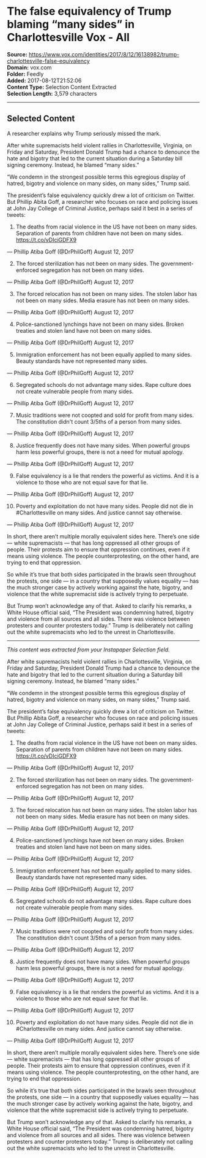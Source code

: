# The false equivalency of Trump blaming “many sides” in Charlottesville Vox - All

**Source:** https://www.vox.com/identities/2017/8/12/16138982/trump-charlottesville-false-equivalency  
**Domain:** vox.com  
**Folder:** Feedly  
**Added:** 2017-08-12T21:52:06  
**Content Type:** Selection Content Extracted  
**Selection Length:** 3,579 characters  


---

## Selected Content

A researcher explains why Trump seriously missed the mark.

After white supremacists held violent rallies in Charlottesville, Virginia, on Friday and Saturday, President Donald Trump had a chance to denounce the hate and bigotry that led to the current situation during a Saturday bill signing ceremony. Instead, he blamed “many sides.”

“We condemn in the strongest possible terms this egregious display of hatred, bigotry and violence on many sides, on many sides,” Trump said.

The president’s false equivalency quickly drew a lot of criticism on Twitter. But Phillip Abita Goff, a researcher who focuses on race and policing issues at John Jay College of Criminal Justice, perhaps said it best in a series of tweets:

1. The deaths from racial violence in the US have not been on many sides. Separation of parents from children have not been on many sides. https://t.co/vDIciGDFX9

— Phillip Atiba Goff (@DrPhilGoff) August 12, 2017

2. The forced sterilization has not been on many sides. The government-enforced segregation has not been on many sides.

— Phillip Atiba Goff (@DrPhilGoff) August 12, 2017

3. The forced relocation has not been on many sides. The stolen labor has not been on many sides. Media erasure has not been on many sides.

— Phillip Atiba Goff (@DrPhilGoff) August 12, 2017

4. Police-sanctioned lynchings have not been on many sides. Broken treaties and stolen land have not been on many sides.

— Phillip Atiba Goff (@DrPhilGoff) August 12, 2017

5. Immigration enforcement has not been equally applied to many sides. Beauty standards have not represented many sides.

— Phillip Atiba Goff (@DrPhilGoff) August 12, 2017

6. Segregated schools do not advantage many sides. Rape culture does not create vulnerable people from many sides.

— Phillip Atiba Goff (@DrPhilGoff) August 12, 2017

7. Music traditions were not coopted and sold for profit from many sides. The constitution didn't count 3/5ths of a person from many sides.

— Phillip Atiba Goff (@DrPhilGoff) August 12, 2017

8. Justice frequently does not have many sides. When powerful groups harm less powerful groups, there is not a need for mutual apology.

— Phillip Atiba Goff (@DrPhilGoff) August 12, 2017

9. False equivalency is a lie that renders the powerful as victims. And it is a violence to those who are not equal save for that lie.

— Phillip Atiba Goff (@DrPhilGoff) August 12, 2017

10. Poverty and exploitation do not have many sides. People did not die in #Charlottesville on many sides. And justice cannot say otherwise.

— Phillip Atiba Goff (@DrPhilGoff) August 12, 2017

In short, there aren’t multiple morally equivalent sides here. There’s one side — white supremacists — that has long oppressed all other groups of people. Their protests aim to ensure that oppression continues, even if it means using violence. The people counterprotesting, on the other hand, are trying to end that oppression.

So while it’s true that both sides participated in the brawls seen throughout the protests, one side — in a country that supposedly values equality — has the much stronger case by actively working against the hate, bigotry, and violence that the white supremacist side is actively trying to perpetuate.

But Trump won’t acknowledge any of that. Asked to clarify his remarks, a White House official said, “The President was condemning hatred, bigotry and violence from all sources and all sides. There was violence between protesters and counter protesters today.” Trump is deliberately not calling out the white supremacists who led to the unrest in Charlottesville.

---

*This content was extracted from your Instapaper Selection field.*

After white supremacists held violent rallies in Charlottesville, Virginia, on Friday and Saturday, President Donald Trump had a chance to denounce the hate and bigotry that led to the current situation during a Saturday bill signing ceremony. Instead, he blamed “many sides.”

“We condemn in the strongest possible terms this egregious display of hatred, bigotry and violence on many sides, on many sides,” Trump said.

The president’s false equivalency quickly drew a lot of criticism on Twitter. But Phillip Abita Goff, a researcher who focuses on race and policing issues at John Jay College of Criminal Justice, perhaps said it best in a series of tweets:

1. The deaths from racial violence in the US have not been on many sides. Separation of parents from children have not been on many sides. https://t.co/vDIciGDFX9

— Phillip Atiba Goff (@DrPhilGoff) August 12, 2017

2. The forced sterilization has not been on many sides. The government-enforced segregation has not been on many sides.

— Phillip Atiba Goff (@DrPhilGoff) August 12, 2017

3. The forced relocation has not been on many sides. The stolen labor has not been on many sides. Media erasure has not been on many sides.

— Phillip Atiba Goff (@DrPhilGoff) August 12, 2017

4. Police-sanctioned lynchings have not been on many sides. Broken treaties and stolen land have not been on many sides.

— Phillip Atiba Goff (@DrPhilGoff) August 12, 2017

5. Immigration enforcement has not been equally applied to many sides. Beauty standards have not represented many sides.

— Phillip Atiba Goff (@DrPhilGoff) August 12, 2017

6. Segregated schools do not advantage many sides. Rape culture does not create vulnerable people from many sides.

— Phillip Atiba Goff (@DrPhilGoff) August 12, 2017

7. Music traditions were not coopted and sold for profit from many sides. The constitution didn't count 3/5ths of a person from many sides.

— Phillip Atiba Goff (@DrPhilGoff) August 12, 2017

8. Justice frequently does not have many sides. When powerful groups harm less powerful groups, there is not a need for mutual apology.

— Phillip Atiba Goff (@DrPhilGoff) August 12, 2017

9. False equivalency is a lie that renders the powerful as victims. And it is a violence to those who are not equal save for that lie.

— Phillip Atiba Goff (@DrPhilGoff) August 12, 2017

10. Poverty and exploitation do not have many sides. People did not die in #Charlottesville on many sides. And justice cannot say otherwise.

— Phillip Atiba Goff (@DrPhilGoff) August 12, 2017

In short, there aren’t multiple morally equivalent sides here. There’s one side — white supremacists — that has long oppressed all other groups of people. Their protests aim to ensure that oppression continues, even if it means using violence. The people counterprotesting, on the other hand, are trying to end that oppression.

So while it’s true that both sides participated in the brawls seen throughout the protests, one side — in a country that supposedly values equality — has the much stronger case by actively working against the hate, bigotry, and violence that the white supremacist side is actively trying to perpetuate.

But Trump won’t acknowledge any of that. Asked to clarify his remarks, a White House official said, “The President was condemning hatred, bigotry and violence from all sources and all sides. There was violence between protesters and counter protesters today.” Trump is deliberately not calling out the white supremacists who led to the unrest in Charlottesville.
